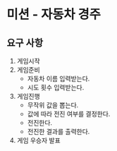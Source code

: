# 미션 - 자동차 경주

## 요구 사항

1. 게임시작
2. 게임준비
    - 자동차 이름 입력받는다.
    - 시도 횟수 입력받는다.
3. 게임진행
    - 무작위 값을 뽑는다.
    - 값에 따라 전진 여부를 결정한다.
    - 전진한다.
    - 전진한 결과를 출력한다.
4. 게임 우승자 발표

